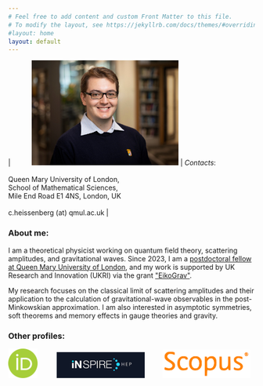 ```yaml
---
# Feel free to add content and custom Front Matter to this file.
# To modify the layout, see https://jekyllrb.com/docs/themes/#overriding-theme-defaults
#layout: home
layout: default
---
```


| &nbsp;&nbsp;&nbsp;&nbsp;&nbsp;&nbsp;&nbsp;&nbsp;&nbsp;&nbsp;<img src="/assets/figures/picCH.jpg" width="300px" > | *Contacts*: <br><br> Queen Mary University of London, <br> School of Mathematical Sciences, <br> Mile End Road E1 4NS, London, UK  <br><br> c.heissenberg (at) qmul.ac.uk |

### About me:

I am a theoretical physicist working on quantum field theory, scattering amplitudes, and gravitational waves. Since 2023, I am a [postdoctoral fellow at Queen Mary University of London](https://www.qmul.ac.uk/maths/profiles/heissenbergc.html), and my work is supported by UK Research and Innovation (UKRI) via the grant ["EikoGrav"](https://gtr.ukri.org/projects?ref=EP%2FX037312%2F1).

My research focuses on the classical limit of scattering amplitudes and their application to the calculation of
gravitational-wave observables in the post-Minkowskian approximation. I am also interested in asymptotic
symmetries, soft theorems and memory effects in gauge theories and gravity.

### Other profiles:

[<img src="/assets/figures/ORCID.png" width="60">](https://orcid.org/0000-0001-5775-9526) &nbsp;&nbsp;&nbsp;&nbsp;&nbsp;&nbsp;&nbsp;&nbsp;  [<img src="/assets/figures/INSPIRE.png" width="180">](https://inspirehep.net/authors/1680255)&nbsp;&nbsp;&nbsp;&nbsp;&nbsp;&nbsp;&nbsp;&nbsp;  [<img src="/assets/figures/SCOPUS.png" width="180">](https://www.scopus.com/authid/detail.uri?authorId=57194334477)
